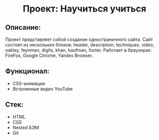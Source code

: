 <h1 align="center">Проект: Научиться учиться</h1>

<h2>Описание:</h2> Проект представляет собой создание одностраничного сайта. Сайт состоит из нескольких блоков: header, description, techniques, video, oakley, feynman, digits, khan, kaufman, footer. 
Работает в браузерах: FireFox, Google Chrome, Yandex Browser.

<h2>Функционал:</h2> 
<ul>
  <li>CSS-анимации</li>
  <li>Встроенные видео YouTube</li>
</ul>

<h2>Стек:</h2> 
<ul>
  <li>HTML</li>
  <li>CSS</li>
  <li>Nested БЭМ</li>
  <li>Git</li>
</ul>
